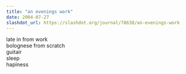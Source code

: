 ```yaml
---
title: "an evenings work"
date: 2004-07-27
slashdot_url: https://slashdot.org/journal/78638/an-evenings-work
---
```


<p>late in from work<br>bolognese from scratch<br>guitair<br>sleep<br>hapiness</p>

